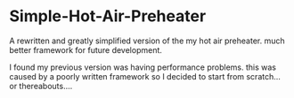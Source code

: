 Simple-Hot-Air-Preheater
========================

A rewritten and greatly simplified version of the my hot air preheater. much better framework for future development.

I found my previous version was having performance problems. this was caused by a poorly written framework so I decided to start from scratch... or thereabouts....
